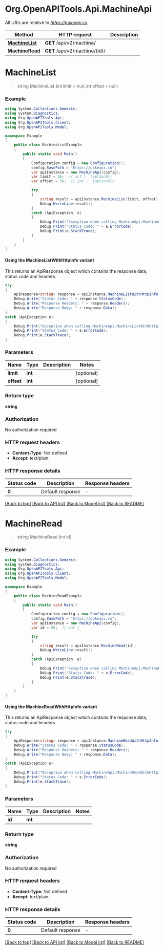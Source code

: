 # Org.OpenAPITools.Api.MachineApi

All URIs are relative to *https://pokeapi.co*

| Method | HTTP request | Description |
|--------|--------------|-------------|
| [**MachineList**](MachineApi.md#machinelist) | **GET** /api/v2/machine/ |  |
| [**MachineRead**](MachineApi.md#machineread) | **GET** /api/v2/machine/{id}/ |  |

<a id="machinelist"></a>
# **MachineList**
> string MachineList (int limit = null, int offset = null)



### Example
```csharp
using System.Collections.Generic;
using System.Diagnostics;
using Org.OpenAPITools.Api;
using Org.OpenAPITools.Client;
using Org.OpenAPITools.Model;

namespace Example
{
    public class MachineListExample
    {
        public static void Main()
        {
            Configuration config = new Configuration();
            config.BasePath = "https://pokeapi.co";
            var apiInstance = new MachineApi(config);
            var limit = 56;  // int |  (optional) 
            var offset = 56;  // int |  (optional) 

            try
            {
                string result = apiInstance.MachineList(limit, offset);
                Debug.WriteLine(result);
            }
            catch (ApiException  e)
            {
                Debug.Print("Exception when calling MachineApi.MachineList: " + e.Message);
                Debug.Print("Status Code: " + e.ErrorCode);
                Debug.Print(e.StackTrace);
            }
        }
    }
}
```

#### Using the MachineListWithHttpInfo variant
This returns an ApiResponse object which contains the response data, status code and headers.

```csharp
try
{
    ApiResponse<string> response = apiInstance.MachineListWithHttpInfo(limit, offset);
    Debug.Write("Status Code: " + response.StatusCode);
    Debug.Write("Response Headers: " + response.Headers);
    Debug.Write("Response Body: " + response.Data);
}
catch (ApiException e)
{
    Debug.Print("Exception when calling MachineApi.MachineListWithHttpInfo: " + e.Message);
    Debug.Print("Status Code: " + e.ErrorCode);
    Debug.Print(e.StackTrace);
}
```

### Parameters

| Name | Type | Description | Notes |
|------|------|-------------|-------|
| **limit** | **int** |  | [optional]  |
| **offset** | **int** |  | [optional]  |

### Return type

**string**

### Authorization

No authorization required

### HTTP request headers

 - **Content-Type**: Not defined
 - **Accept**: text/plain


### HTTP response details
| Status code | Description | Response headers |
|-------------|-------------|------------------|
| **0** | Default response |  -  |

[[Back to top]](#) [[Back to API list]](../../README.md#documentation-for-api-endpoints) [[Back to Model list]](../../README.md#documentation-for-models) [[Back to README]](../../README.md)

<a id="machineread"></a>
# **MachineRead**
> string MachineRead (int id)



### Example
```csharp
using System.Collections.Generic;
using System.Diagnostics;
using Org.OpenAPITools.Api;
using Org.OpenAPITools.Client;
using Org.OpenAPITools.Model;

namespace Example
{
    public class MachineReadExample
    {
        public static void Main()
        {
            Configuration config = new Configuration();
            config.BasePath = "https://pokeapi.co";
            var apiInstance = new MachineApi(config);
            var id = 56;  // int | 

            try
            {
                string result = apiInstance.MachineRead(id);
                Debug.WriteLine(result);
            }
            catch (ApiException  e)
            {
                Debug.Print("Exception when calling MachineApi.MachineRead: " + e.Message);
                Debug.Print("Status Code: " + e.ErrorCode);
                Debug.Print(e.StackTrace);
            }
        }
    }
}
```

#### Using the MachineReadWithHttpInfo variant
This returns an ApiResponse object which contains the response data, status code and headers.

```csharp
try
{
    ApiResponse<string> response = apiInstance.MachineReadWithHttpInfo(id);
    Debug.Write("Status Code: " + response.StatusCode);
    Debug.Write("Response Headers: " + response.Headers);
    Debug.Write("Response Body: " + response.Data);
}
catch (ApiException e)
{
    Debug.Print("Exception when calling MachineApi.MachineReadWithHttpInfo: " + e.Message);
    Debug.Print("Status Code: " + e.ErrorCode);
    Debug.Print(e.StackTrace);
}
```

### Parameters

| Name | Type | Description | Notes |
|------|------|-------------|-------|
| **id** | **int** |  |  |

### Return type

**string**

### Authorization

No authorization required

### HTTP request headers

 - **Content-Type**: Not defined
 - **Accept**: text/plain


### HTTP response details
| Status code | Description | Response headers |
|-------------|-------------|------------------|
| **0** | Default response |  -  |

[[Back to top]](#) [[Back to API list]](../../README.md#documentation-for-api-endpoints) [[Back to Model list]](../../README.md#documentation-for-models) [[Back to README]](../../README.md)

